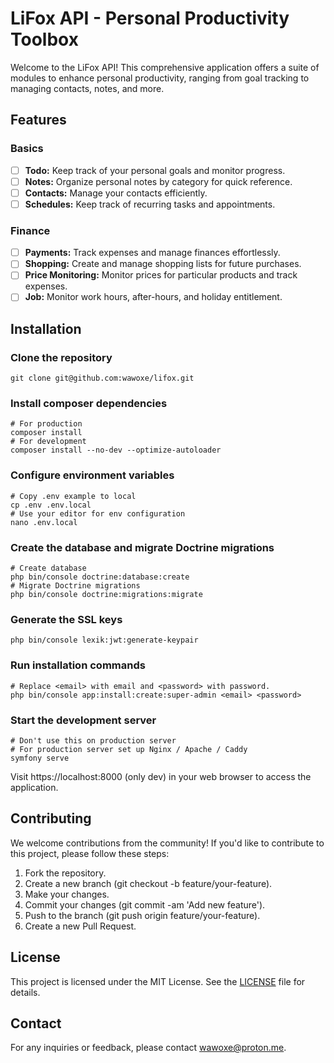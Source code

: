 # LiFox API - Personal Productivity Toolbox

Welcome to the LiFox API! This comprehensive application offers a suite of modules to 
enhance personal productivity, ranging from goal tracking to managing contacts, notes, 
and more.

## Features

### Basics

- [ ] **Todo:** Keep track of your personal goals and monitor progress.
- [ ] **Notes:** Organize personal notes by category for quick reference.
- [ ] **Contacts:** Manage your contacts efficiently.
- [ ] **Schedules:** Keep track of recurring tasks and appointments.

### Finance

- [ ] **Payments:** Track expenses and manage finances effortlessly.
- [ ] **Shopping:** Create and manage shopping lists for future purchases.
- [ ] **Price Monitoring:** Monitor prices for particular products and track expenses.
- [ ] **Job:** Monitor work hours, after-hours, and holiday entitlement.

## Installation

### Clone the repository

```shell
git clone git@github.com:wawoxe/lifox.git
```

### Install composer dependencies

```shell
# For production
composer install
# For development
composer install --no-dev --optimize-autoloader
```

### Configure environment variables

```shell
# Copy .env example to local
cp .env .env.local
# Use your editor for env configuration
nano .env.local
```

### Create the database and migrate Doctrine migrations

```shell
# Create database
php bin/console doctrine:database:create
# Migrate Doctrine migrations
php bin/console doctrine:migrations:migrate
```

### Generate the SSL keys

```shell
php bin/console lexik:jwt:generate-keypair
```

### Run installation commands

```shell
# Replace <email> with email and <password> with password.
php bin/console app:install:create:super-admin <email> <password>
```

### Start the development server

```shell
# Don't use this on production server
# For production server set up Nginx / Apache / Caddy
symfony serve
```

Visit https://localhost:8000 (only dev) in your web browser to access the application.

## Contributing

We welcome contributions from the community! If you'd like to contribute to this project, 
please follow these steps:

1. Fork the repository.
2. Create a new branch (git checkout -b feature/your-feature).
3. Make your changes.
4. Commit your changes (git commit -am 'Add new feature').
5. Push to the branch (git push origin feature/your-feature).
6. Create a new Pull Request.

## License

This project is licensed under the MIT License. See the [LICENSE](LICENSE) file for details.

## Contact

For any inquiries or feedback, please contact wawoxe@proton.me.
